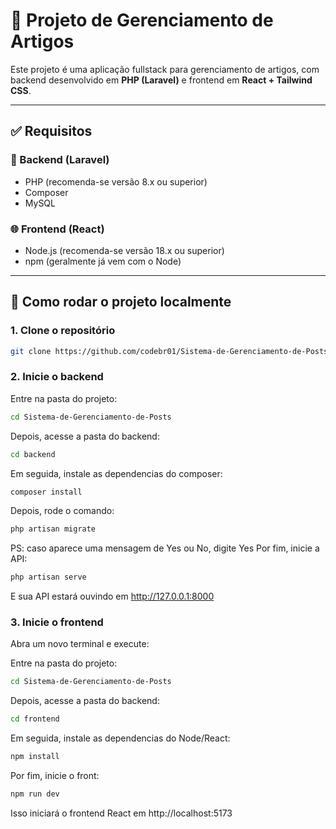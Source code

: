 # 📰 Projeto de Gerenciamento de Artigos

Este projeto é uma aplicação fullstack para gerenciamento de artigos, com backend desenvolvido em **PHP (Laravel)** e frontend em **React + Tailwind CSS**.

---

## ✅ Requisitos

### 🔧 Backend (Laravel)
- PHP (recomenda-se versão 8.x ou superior)
- Composer
- MySQL

### 🌐 Frontend (React)
- Node.js (recomenda-se versão 18.x ou superior)
- npm (geralmente já vem com o Node)

---

## 🚀 Como rodar o projeto localmente

### 1. Clone o repositório

```bash
git clone https://github.com/codebr01/Sistema-de-Gerenciamento-de-Posts.git
```

### 2. Inicie o backend
Entre na pasta do projeto:
```bash
cd Sistema-de-Gerenciamento-de-Posts
```
Depois, acesse a pasta do backend:
```bash
cd backend
```
Em seguida, instale as dependencias do composer:
```bash
composer install
```
Depois, rode o comando:
```bash
php artisan migrate
```
PS: caso aparece uma mensagem de Yes ou No, digite Yes
Por fim, inicie a API:
```bash
php artisan serve
```

E sua API estará ouvindo em http://127.0.0.1:8000

### 3. Inicie o frontend

Abra um novo terminal e execute:

Entre na pasta do projeto:
```bash
cd Sistema-de-Gerenciamento-de-Posts
```
Depois, acesse a pasta do backend:
```bash
cd frontend
```
Em seguida, instale as dependencias do Node/React:
```bash
npm install
```
Por fim, inicie o front:
```bash
npm run dev
```

Isso iniciará o frontend React em http://localhost:5173
